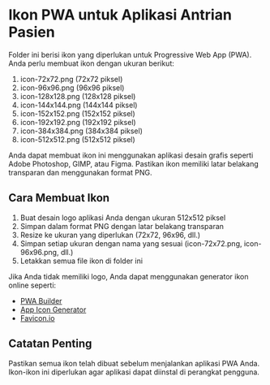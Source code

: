 # Ikon PWA untuk Aplikasi Antrian Pasien

Folder ini berisi ikon yang diperlukan untuk Progressive Web App (PWA). Anda perlu membuat ikon dengan ukuran berikut:

1. icon-72x72.png (72x72 piksel)
2. icon-96x96.png (96x96 piksel)
3. icon-128x128.png (128x128 piksel)
4. icon-144x144.png (144x144 piksel)
5. icon-152x152.png (152x152 piksel)
6. icon-192x192.png (192x192 piksel)
7. icon-384x384.png (384x384 piksel)
8. icon-512x512.png (512x512 piksel)

Anda dapat membuat ikon ini menggunakan aplikasi desain grafis seperti Adobe Photoshop, GIMP, atau Figma. Pastikan ikon memiliki latar belakang transparan dan menggunakan format PNG.

## Cara Membuat Ikon

1. Buat desain logo aplikasi Anda dengan ukuran 512x512 piksel
2. Simpan dalam format PNG dengan latar belakang transparan
3. Resize ke ukuran yang diperlukan (72x72, 96x96, dll.)
4. Simpan setiap ukuran dengan nama yang sesuai (icon-72x72.png, icon-96x96.png, dll.)
5. Letakkan semua file ikon di folder ini

Jika Anda tidak memiliki logo, Anda dapat menggunakan generator ikon online seperti:
- [PWA Builder](https://www.pwabuilder.com/imageGenerator)
- [App Icon Generator](https://appicon.co/)
- [Favicon.io](https://favicon.io/)

## Catatan Penting

Pastikan semua ikon telah dibuat sebelum menjalankan aplikasi PWA Anda. Ikon-ikon ini diperlukan agar aplikasi dapat diinstal di perangkat pengguna. 